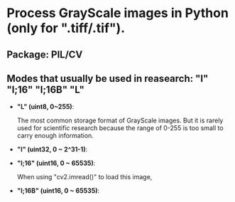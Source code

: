 # Process GrayScale images in Python (only for ".tiff/.tif").
## Package: PIL/CV
## Modes that usually be used in reasearch: "I" "I;16" "I;16B" "L"
- **"L" (uint8, 0~255)**:
  
  The most common storage format of GrayScale images. But it is rarely used for scientific research because the range of 0-255 is too small to carry enough information.
- **"I" (uint32, 0 ~ 2^31-1)**:

  
- **"I;16" (uint16, 0 ~ 65535)**:

  When using "cv2.imread()" to load this image, 
- **"I;16B" (uint16, 0 ~ 65535)**:

